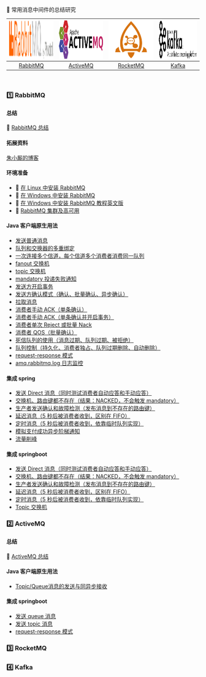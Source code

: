 
:rocket: 常用消息中间件的总结研究<br>

| <img src="docs/01 rabbitmq/RabbitMQ-logo.svg" href="http://www.rabbitmq.com/" width="200" height="100"> |<img src="docs/02 activemq/activemq-logo.png"  href="http://activemq.apache.org/" width="200" height="100"> | <img src="docs/03 rocketmq/rmq-logo.png" href="http://rocketmq.apache.org/" width="200" height="100"> | <img src="docs/04 kafka/logo.png" href="http://kafka.apache.org/" width="200" height="100">|
| :--------: | :---------: | :---------: | :---------: |
| [RabbitMQ](#one-RabbitMQ) | [ActiveMQ](#two-ActiveMQ)|[RocketMQ](#three-RocketMQ) | [Kafka](#four-Kafka) |

<br>

### :one: RabbitMQ

#### 总结

:memo: [RabbitMQ 总结](https://github.com/pleuvoir/mq-research/blob/master/docs/01%20rabbitmq/RabbitMQ%20Summary.md)

#### 拓展资料

[朱小厮的博客](https://blog.csdn.net/u013256816)

#### 环境准备

* :memo: [在 Linux 中安装 RabbitMQ](https://pleuvoir.github.io/2017/09/28/rabbitmq-an-zhuang/)
* :memo: [在 Windows 中安装 RabbitMQ](https://github.com/pleuvoir/reference-samples/tree/master/spring-amqp-example)
* :memo: [在 Windows 中安装 RabbitMQ 教程英文版](https://codenotfound.com/rabbitmq-download-install-windows.html)
* :memo: [RabbitMQ 集群及高可用](https://github.com/pleuvoir/mq-research/blob/master/docs/01%20rabbitmq/RabbitMQ%20HA.md)

#### Java 客户端原生用法

* [发送普通消息](https://github.com/pleuvoir/mq-research/tree/master/source/rabbitmq/rabbitmq-native/src/main/java/io/github/pleuvoir/exchange/direct)
* [队列和交换器的多重绑定](https://github.com/pleuvoir/mq-research/tree/master/source/rabbitmq/rabbitmq-native/src/main/java/io/github/pleuvoir/exchange/direct)
* [一次连接多个信道，每个信道多个消费者消费同一队列](https://github.com/pleuvoir/mq-research/tree/master/source/rabbitmq/rabbitmq-native/src/main/java/io/github/pleuvoir/exchange/direct)
* [fanout 交换机](https://github.com/pleuvoir/mq-research/tree/master/source/rabbitmq/rabbitmq-native/src/main/java/io/github/pleuvoir/exchange/fanout)
* [topic 交换机](https://github.com/pleuvoir/mq-research/tree/master/source/rabbitmq/rabbitmq-native/src/main/java/io/github/pleuvoir/exchange/topic)
* [mandatory 投递失败通知](https://github.com/pleuvoir/mq-research/tree/master/source/rabbitmq/rabbitmq-native/src/main/java/io/github/pleuvoir/mandatory)
* [发送方开启事务](https://github.com/pleuvoir/mq-research/tree/master/source/rabbitmq/rabbitmq-native/src/main/java/io/github/pleuvoir/transaction)
* [发送方确认模式（确认、批量确认、异步确认）](https://github.com/pleuvoir/mq-research/tree/master/source/rabbitmq/rabbitmq-native/src/main/java/io/github/pleuvoir/producerconfirm)
* [拉取消息](https://github.com/pleuvoir/mq-research/tree/master/source/rabbitmq/rabbitmq-native/src/main/java/io/github/pleuvoir/pullmessage)
* [消费者手动 ACK（单条确认）](https://github.com/pleuvoir/mq-research/tree/master/source/rabbitmq/rabbitmq-native/src/main/java/io/github/pleuvoir/consumerack)
* [消费者手动 ACK（单条确认并开启事务）](https://github.com/pleuvoir/mq-research/tree/master/source/rabbitmq/rabbitmq-native/src/main/java/io/github/pleuvoir/consumerack)
* [消费者单次 Reject 或批量 Nack](https://github.com/pleuvoir/mq-research/tree/master/source/rabbitmq/rabbitmq-native/src/main/java/io/github/pleuvoir/consumerack)
* [消费者 QOS（批量确认）](https://github.com/pleuvoir/mq-research/tree/master/source/rabbitmq/rabbitmq-native/src/main/java/io/github/pleuvoir/qos)
* [死信队列的使用（消息过期、队列过期、被拒绝）](https://github.com/pleuvoir/mq-research/tree/master/source/rabbitmq/rabbitmq-native/src/main/java/io/github/pleuvoir/deadletter)
* [队列控制（持久化、消费者独占、队列过期删除、自动删除）](https://github.com/pleuvoir/mq-research/tree/master/source/rabbitmq/rabbitmq-native/src/main/java/io/github/pleuvoir/queue)
* [request-response 模式](https://github.com/pleuvoir/mq-research/tree/master/source/rabbitmq/rabbitmq-native/src/main/java/io/github/pleuvoir/requestresponse)
* [amq.rabbitmq.log 日志监控](https://github.com/pleuvoir/mq-research/tree/master/source/rabbitmq/rabbitmq-native/src/main/java/io/github/pleuvoir/system)

#### 集成 spring 

* [发送 Direct 消息（同时测试消费者自动应答和手动应答）](https://github.com/pleuvoir/mq-research/blob/master/source/rabbitmq/rabbitmq-springmvc/src/main/java/io/github/pleuvoir/rabbit/producer/NormalMessageProducer.java)
* [交换机、路由键都不存在（结果：NACKED，不会触发 mandatory）](https://github.com/pleuvoir/mq-research/blob/master/source/rabbitmq/rabbitmq-springmvc/src/main/java/io/github/pleuvoir/rabbit/producer/NoExchangeProducer.java)
* [生产者发送确认和故障检测（发布消息到不存在的路由键）](https://github.com/pleuvoir/mq-research/blob/master/source/rabbitmq/rabbitmq-springmvc/src/main/java/io/github/pleuvoir/rabbit/producer/ProducerWithConfirmAndReturnCallback.java)
* [延迟消息（5 秒后被消费者收到，区别在 FIFO）](https://github.com/pleuvoir/mq-research/blob/master/source/rabbitmq/rabbitmq-springmvc/src/main/java/io/github/pleuvoir/rabbit/producer/DelayMessageProducer.java)
* [定时消息（5 秒后被消费者收到，依靠临时队列实现）](https://github.com/pleuvoir/mq-research/blob/master/source/rabbitmq/rabbitmq-springmvc/src/main/java/io/github/pleuvoir/rabbit/producer/FixedTimeMessageProducer.java)
* [模拟支付成功异步阶梯通知](https://github.com/pleuvoir/mq-research/blob/master/source/rabbitmq/rabbitmq-springmvc/src/main/java/io/github/pleuvoir/rabbit/consumer/NotifyMessageConsumer.java)
* [流量削峰](https://github.com/pleuvoir/mq-research/blob/master/source/rabbitmq/rabbitmq-springmvc/src/main/java/io/github/pleuvoir/rabbit/consumer/RateLimitConsumer.java)

#### 集成 springboot 

* [发送 Direct 消息（同时测试消费者自动应答和手动应答）](https://github.com/pleuvoir/mq-research/blob/master/source/rabbitmq/rabbitmq-springboot/src/test/java/io/github/pleuvoir/consumerack/NormalMessageExampleTests.java)
* [交换机、路由键都不存在（结果：NACKED，不会触发 mandatory）](https://github.com/pleuvoir/mq-research/blob/master/source/rabbitmq/rabbitmq-springboot/src/test/java/io/github/pleuvoir/producerconfirm/NoExchangeProducerExampleTests.java)
* [生产者发送确认和故障检测（发布消息到不存在的路由键）](https://github.com/pleuvoir/mq-research/blob/master/source/rabbitmq/rabbitmq-springboot/src/test/java/io/github/pleuvoir/producerconfirm/ProducerWithConfirmAndReturnCallbackTest.java)
* [延迟消息（5 秒后被消费者收到，区别在 FIFO）](https://github.com/pleuvoir/mq-research/blob/master/source/rabbitmq/rabbitmq-springboot/src/test/java/io/github/pleuvoir/delay/DelayMessageExampleTests.java)
* [定时消息（5 秒后被消费者收到，依靠临时队列实现）](https://github.com/pleuvoir/mq-research/blob/master/source/rabbitmq/rabbitmq-springboot/src/test/java/io/github/pleuvoir/fixedtime/FixTimeMessageExampleTests.java)
* [Topic 交换机](https://github.com/pleuvoir/mq-research/blob/master/source/rabbitmq/rabbitmq-springboot/src/test/java/io/github/pleuvoir/topic/TopicExampleTests.java)

### :two: ActiveMQ

#### 总结

:memo: [ActiveMQ 总结](https://github.com/pleuvoir/mq-research/blob/master/docs/02%20activemq/README.md)

#### Java 客户端原生用法

* [Topic/Queue消息的发送与同异步接收](https://github.com/pleuvoir/mq-research/blob/master/source/activemq/activemq-native/src/main/java/io/github/pleuvoir/normal)

#### 集成 springboot 

* [发送 queue 消息](https://github.com/pleuvoir/mq-research/blob/master/source/activemq/activemq-springboot/src/main/java/io/github/pleuvoir/normal/queue)
* [发送 topic 消息](https://github.com/pleuvoir/mq-research/blob/master/source/activemq/activemq-springboot/src/main/java/io/github/pleuvoir/normal/topic)
* [request-response 模式](https://github.com/pleuvoir/mq-research/blob/master/source/activemq/activemq-springboot/src/main/java/io/github/pleuvoir/normal/replyto)

### :three: RocketMQ

### :four: Kafka

